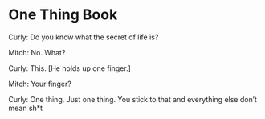 # One Thing Book

Curly: Do you know what the secret of life is?

Mitch: No. What?

Curly: This. [He holds up one finger.]

Mitch: Your finger?

Curly: One thing. Just one thing. You stick to that and
everything else don’t mean sh\*t
